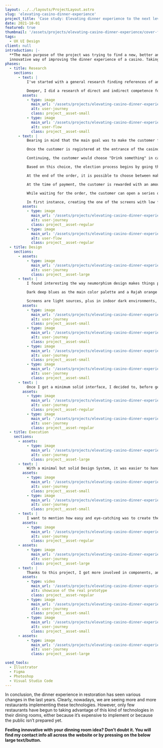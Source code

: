 ```yaml
---
layout: ../../layouts/ProjectLayout.astro
slug: 'elevating-casino-dinner-experience'
project_title: 'Case study: Elevating dinner experience to the next level'
date: 2021-10-01
featured: true
thumbnail: '/assets/projects/elevating-casino-dinner-experience/cover-frame'
tags:
  - UX UI Design
client: null
introduction: |-
  **The main purpose of the project was trying to find a new, better and
  innovative way of improving the dinner experience of a casino. Taking advantage of the emerging new technologies is not just about website or mobile. It's about creating a new experience for your customers. So I decided to create a system which would allow casinos to create an interactive, easy and smart to use with what we are so use to use: touchable controls.**
phases:
  - title: Research
    sections:
      - text: |
          I've started with a general research finding references of anything that could help me to develop the product: Microsoft Windows 10 TeamOS, with its great Surface Hub for digital co-working or DigaliX, a company that provides interactive solutions for their clients and they are used to work with large screen media-size projects, for mentioning some.

          Deeper, I did a research of direct and indirect competence for analyzing pros and cons of both no matter its sector. The benefit of doing that is that you don't get closed to the same sector and instead, you have a wider range of what others are doing in different sectors than yours.
        assets:
          - type: image
            main_url: '/assets/projects/elevating-casino-dinner-experience/UX-phase-1'
            alt: user-journey
            class: project__asset-small
          - type: image
            main_url: '/assets/projects/elevating-casino-dinner-experience/UX-phase-2'
            alt: user-flow
            class: project__asset-small
      - text: |
          Bearing in mind that the main goal was to make the customer feel comfortable and enjoy a unique experience, the customer’s journey I set was the following:

          Once the customer is registered at the entrance of the casino, a profile is created. When you have a reservation created, you are assigned to a table with the number of registered members. They can freely choose which position on the table to sit in, so on the home screen they will find, among other features, a selector with their names. Otherwise, by default, the system randomly organizes a customer in every corner of the table. It's important that the waiter who accompanies the customers makes it clear that it's crucial for maintaining the experience, that each customer sits on their named positions.

          Continuing, the customer would choose "Drink something" in case of attending without an appointment or “Taste" with appointment.

          Based on this choice, the election process begins by going through different screens, with  categories to choose from Drink, Food and Dessert.

          At the end of the order, it is possible to choose between making a split payment or a single payment and inviting everyone on the table.

          At the time of payment, the customer is rewarded with an amount of credits based on the total spent, to use at the casino. This balance expires on the same day.

          While waiting for the order, the customer can open a series of applications on the entertainment screen. While waiting for your order to arrive you can only choose to order more drinks.

          In first instance, creating the one of the screens with low fidelity in a large piece of paper, really helped me to understand the size that its button should have.
        assets:
          - type: image
            main_url: '/assets/projects/elevating-casino-dinner-experience/inital-sketches-1'
            alt: user-journey
            class: project__asset-regular
          - type: image
            main_url: '/assets/projects/elevating-casino-dinner-experience/inital-sketches-2'
            alt: user-flow
            class: project__asset-regular
  - title: Design
    sections:
      - assets:
          - type: image
            main_url: '/assets/projects/elevating-casino-dinner-experience/real-size-wireframe'
            alt: user-journey
            class: project__asset-large
      - text: |
          I found interesting the way neumorphism design makes things pop up and lively, and I thought it would be a good resource to explore more in deep. I got inspired in futuristic colorful interfaces and in some casino mobile games.

          Dark deep blues as the main color palette and a Rajah orange for the accent color, because of the tiger from the movie Aladdin. Tigers represent leadership and dynamism, something that’s very present in gambling.

          Screens are light sources, plus in indoor dark environments, if you want to highlight some content, it’s easier to do it on dark backgrounds providing the user easier-to-find action buttons.
        assets:
          - type: image
            main_url: '/assets/projects/elevating-casino-dinner-experience/design-system-01'
            alt: user-journey
            class: project__asset-small
          - type: image
            main_url: '/assets/projects/elevating-casino-dinner-experience/design-system-02'
            alt: user-journey
            class: project__asset-small
          - type: image
            main_url: '/assets/projects/elevating-casino-dinner-experience/design-system-03'
            alt: user-journey
            class: project__asset-small
          - type: image
            main_url: '/assets/projects/elevating-casino-dinner-experience/design-system-04'
            alt: user-journey
            class: project__asset-small
      - text: |
          Once I got a minimum solid interface, I decided to, before getting started on coding, try the UI scale and the accessibility of all the elements on a large screen, a real interactive table.
        assets:
          - type: image
            main_url: '/assets/projects/elevating-casino-dinner-experience/real-model-test'
            alt: user-journey
            class: project__asset-regular
          - type: image
            main_url: '/assets/projects/elevating-casino-dinner-experience/real-model-test-2'
            alt: user-journey
            class: project__asset-regular
  - title: Execution
    sections:
      - assets:
          - type: image
            main_url: '/assets/projects/elevating-casino-dinner-experience/final-design-in-real-use-00'
            alt: user-journey
            class: project__asset-large
      - text: |
          With a minimal but solid Design System, it was easier to hand-off all the assets for the development phase. While it just required a basic functional prototype, I coded the main screen for selecting meals which is the same for both drinks and desserts so I put more effort on the UX/UI phases.
        assets:
          - type: image
            main_url: '/assets/projects/elevating-casino-dinner-experience/final-design-in-real-use-06'
            alt: user-journey
            class: project__asset-small
          - type: image
            main_url: '/assets/projects/elevating-casino-dinner-experience/final-design-in-real-use-01'
            alt: user-journey
            class: project__asset-small
      - text: |
          I want to mention how easy and eye-catching was to create the neumorphism effect with a box-shadow containing two shadows, each positioned opposite from the other, creating that pop or deep effect.
        assets:
          - type: image
            main_url: '/assets/projects/elevating-casino-dinner-experience/final-design-in-real-use-05'
            alt: user-journey
            class: project__asset-regular
      - assets:
          - type: image
            main_url: '/assets/projects/elevating-casino-dinner-experience/final-design-in-real-use-04'
            alt: user-journey
            class: project__asset-large
      - text: |
          Thanks to this project, I got more involved in components, and code-like features with the design tool Figma as well as more ways for setting CSS components in a quicker and more scalable way.
        assets:
          - type: video
            main_url: '/assets/projects/elevating-casino-dinner-experience/video-showcase.mp4'
            alt: showcase of the real prototype
            class: project__asset-regular
          - type: image
            main_url: '/assets/projects/elevating-casino-dinner-experience/final-design-in-real-use-03'
            alt: user-journey
            class: project__asset-small
          - type: image
            main_url: '/assets/projects/elevating-casino-dinner-experience/final-design-in-real-use-02'
            alt: user-journey
            class: project__asset-small
      - assets:
          - type: image
            main_url: '/assets/projects/elevating-casino-dinner-experience/cover-frame'
            alt: user-journey
            class: project__asset-large

used_tools:
  - Illustrator
  - Figma
  - Photoshop
  - Visual Studio Code
---
```


In conclusion, the dinner experience in restoration has seen various changes in the last years. Clearly, nowadays, we are seeing more and more restaurants implementing these technologies.
However, only few restaurants have begun to taking advantage of this kind of technologies in their dining rooms, either because it’s expensive to implement or because the public isn’t prepared yet.

**Feeling innovative with your dinning room idea? Don’t doubt it. You will find my contact info all across the website or by pressing on the below large text/button.**
